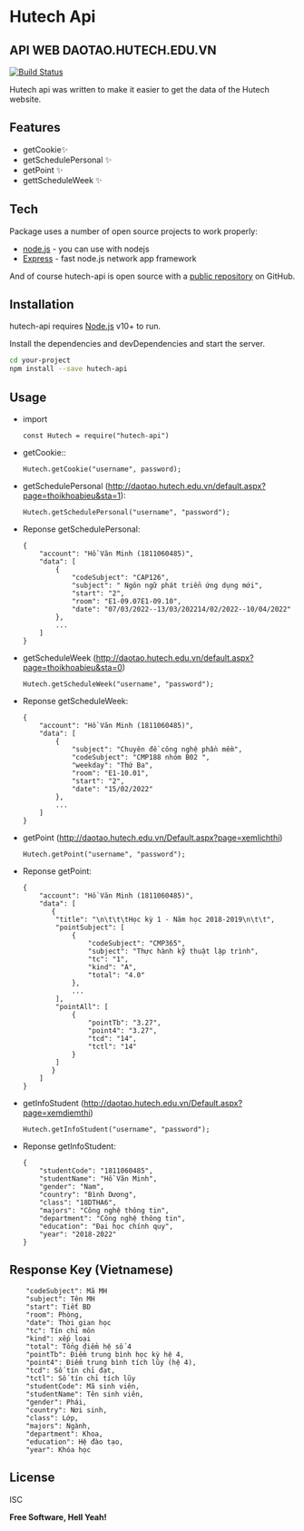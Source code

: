 # Hutech Api
## API WEB DAOTAO.HUTECH.EDU.VN

[![Build Status](https://travis-ci.org/joemccann/dillinger.svg?branch=master)](https://travis-ci.org/joemccann/dillinger)

Hutech api was written to make it easier to get the data of the Hutech website.

## Features
- getCookie✨
- getSchedulePersonal ✨
- getPoint ✨
- gettScheduleWeek ✨

## Tech

Package uses a number of open source projects to work properly:
- [node.js] - you can use with nodejs 
- [Express] - fast node.js network app framework

And of course hutech-api is open source with a [public repository][dill]
 on GitHub.

## Installation

hutech-api requires [Node.js](https://nodejs.org/) v10+ to run.

Install the dependencies and devDependencies and start the server.

```sh
cd your-project
npm install --save hutech-api
```
## Usage
- import 
    ```
    const Hutech = require("hutech-api")
    ```
- getCookie::
    ```
    Hutech.getCookie("username", password);
    ```
- getSchedulePersonal (http://daotao.hutech.edu.vn/default.aspx?page=thoikhoabieu&sta=1):
    ```
    Hutech.getSchedulePersonal("username", "password");
    ```
- Reponse getSchedulePersonal: 
    ```
    {
        "account": "Hồ Văn Minh (1811060485)",
        "data": [
            {
                "codeSubject": "CAP126",
                "subject": " Ngôn ngữ phát triển ứng dụng mới",
                "start": "2",
                "room": "E1-09.07E1-09.10",
                "date": "07/03/2022--13/03/202214/02/2022--10/04/2022"
            },
            ...
        ]
    }
    ```
- getScheduleWeek (http://daotao.hutech.edu.vn/default.aspx?page=thoikhoabieu&sta=0)
    ```
    Hutech.getScheduleWeek("username", "password");
    ```
- Reponse getScheduleWeek: 
    ```
    {
        "account": "Hồ Văn Minh (1811060485)",
        "data": [
            {
                "subject": "Chuyên đề công nghệ phần mềm",
                "codeSubject": "CMP188 nhóm B02 ",
                "weekday": "Thứ Ba",
                "room": "E1-10.01",
                "start": "2",
                "date": "15/02/2022"
            },
            ...
        ]
    }
    ```
- getPoint (http://daotao.hutech.edu.vn/Default.aspx?page=xemlichthi)
    ```
    Hutech.getPoint("username", "password");
    ```
- Reponse getPoint: 
    ```
    {
        "account": "Hồ Văn Minh (1811060485)",
        "data": [
           {
            "title": "\n\t\t\tHọc kỳ 1 - Năm học 2018-2019\n\t\t",
            "pointSubject": [
                {
                    "codeSubject": "CMP365",
                    "subject": "Thực hành kỹ thuật lập trình",
                    "tc": "1",
                    "kind": "A",
                    "total": "4.0"
                },
                ...
            ],
            "pointAll": [
                {
                    "pointTb": "3.27",
                    "point4": "3.27",
                    "tcd": "14",
                    "tctl": "14"
                }
            ]
           }
        ]
    }
    ```
- getInfoStudent (http://daotao.hutech.edu.vn/Default.aspx?page=xemdiemthi)
    ```
    Hutech.getInfoStudent("username", "password");
    ```
- Reponse getInfoStudent: 
    ```
    {
        "studentCode": "1811060485",
        "studentName": "Hồ Văn Minh",
        "gender": "Nam",
        "country": "Bình Dương",
        "class": "18DTHA6",
        "majors": "Công nghệ thông tin",
        "department": "Công nghệ thông tin",
        "education": "Đại học chính quy",
        "year": "2018-2022"
    }
    ```
## Response Key (Vietnamese)
```
    "codeSubject": Mã MH
    "subject": Tên MH
    "start": Tiết BD
    "room": Phòng,
    "date": Thời gian học
    "tc": Tín chỉ môn
    "kind": xếp loại
    "total": Tổng điểm hệ số 4
    "pointTb": Điểm trung bình học kỳ hệ 4,
    "point4": Điểm trung bình tích lũy (hệ 4),
    "tcd": Số tín chỉ đạt,
    "tctl": Số tín chỉ tích lũy
    "studentCode": Mã sinh viên,
    "studentName": Tên sinh viên,    
    "gender": Phái,
    "country": Nơi sinh,
    "class": Lớp,
    "majors": Ngành,
    "department": Khoa,
    "education": Hệ đào tạo,
    "year": Khóa học
```
## License
ISC

**Free Software, Hell Yeah!**

[//]: # (These are reference links used in the body of this note and get stripped out when the markdown processor does its job. There is no need to format nicely because it shouldn't be seen. Thanks SO - http://stackoverflow.com/questions/4823468/store-comments-in-markdown-syntax)

   [dill]: <https://github.com/BrianJSX/Hutech-Api>
   [git-repo-url]: <https://github.com/joemccann/dillinger.git>
   [john gruber]: <http://daringfireball.net>
   [df1]: <http://daringfireball.net/projects/markdown/>
   [markdown-it]: <https://github.com/markdown-it/markdown-it>
   [Ace Editor]: <http://ace.ajax.org>
   [node.js]: <http://nodejs.org>
   [Twitter Bootstrap]: <http://twitter.github.com/bootstrap/>
   [jQuery]: <http://jquery.com>
   [@tjholowaychuk]: <http://twitter.com/tjholowaychuk>
   [express]: <http://expressjs.com>
   [AngularJS]: <http://angularjs.org>
   [Gulp]: <http://gulpjs.com>

   [PlDb]: <https://github.com/joemccann/dillinger/tree/master/plugins/dropbox/README.md>
   [PlGh]: <https://github.com/joemccann/dillinger/tree/master/plugins/github/README.md>
   [PlGd]: <https://github.com/joemccann/dillinger/tree/master/plugins/googledrive/README.md>
   [PlOd]: <https://github.com/joemccann/dillinger/tree/master/plugins/onedrive/README.md>
   [PlMe]: <https://github.com/joemccann/dillinger/tree/master/plugins/medium/README.md>
   [PlGa]: <https://github.com/RahulHP/dillinger/blob/master/plugins/googleanalytics/README.md>

